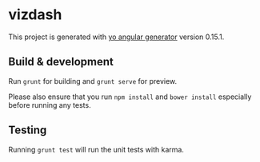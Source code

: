 # vizdash

This project is generated with [yo angular generator](https://github.com/yeoman/generator-angular)
version 0.15.1.

## Build & development

Run `grunt` for building and `grunt serve` for preview.

Please also ensure that you run `npm install` and `bower install` especially before running any tests.

## Testing

Running `grunt test` will run the unit tests with karma.
